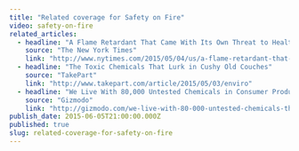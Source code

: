 ```yaml
---
title: "Related coverage for Safety on Fire"
video: safety-on-fire
related_articles:
  - headline: "A Flame Retardant That Came With Its Own Threat to Health"
    source: "The New York Times"
    link: "http://www.nytimes.com/2015/05/04/us/a-flame-retardant-that-came-with-its-own-threat-to-health.html"
  - headline: "The Toxic Chemicals That Lurk in Cushy Old Couches"
    source: "TakePart"
    link: "http://www.takepart.com/article/2015/05/03/enviro"
  - headline: "We Live With 80,000 Untested Chemicals in Consumer Products"
    source: "Gizmodo"
    link: "http://gizmodo.com/we-live-with-80-000-untested-chemicals-thanks-to-corpor-1702009031"
publish_date: 2015-06-05T21:00:00.000Z
published: true
slug: related-coverage-for-safety-on-fire
---
```


